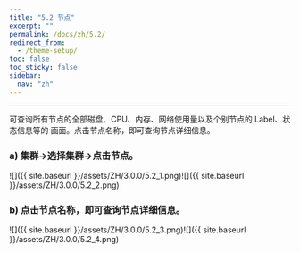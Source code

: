 ```yaml
---
title: "5.2 节点"
excerpt: ""
permalink: /docs/zh/5.2/
redirect_from:
  - /theme-setup/
toc: false
toc_sticky: false
sidebar:
  nav: "zh"
---
```


---
可查询所有节点的全部磁盘、CPU、内存、网络使用量以及个别节点的 Label、状态信息等的 画面。点击节点名称，即可查询节点详细信息。

### a\) 集群→选择集群→点击节点。
![]({{ site.baseurl }}/assets/ZH/3.0.0/5.2_1.png)![]({{ site.baseurl }}/assets/ZH/3.0.0/5.2_2.png)

### b\) 点击节点名称，即可查询节点详细信息。
![]({{ site.baseurl }}/assets/ZH/3.0.0/5.2_3.png)![]({{ site.baseurl }}/assets/ZH/3.0.0/5.2_4.png)
